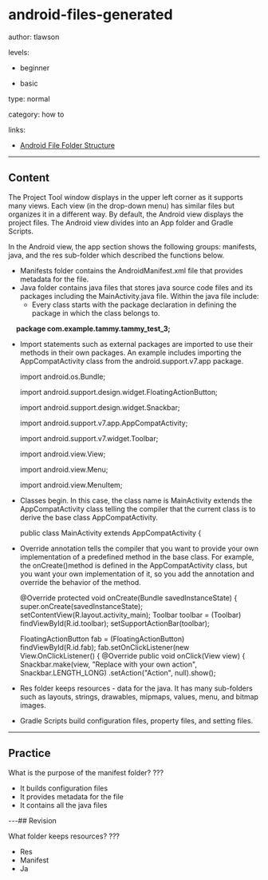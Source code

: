 # android-files-generated
author: tlawson

levels:

  - beginner

  - basic

type: normal

category: how to

links:

  - [Android File Folder Structure](http://www.brainbell.com/android/file-folder-structure.html)

---
## Content

The Project Tool window displays in the upper left corner as it supports many views. Each view (in the drop-down menu) has similar files but organizes it in a different way. By default, the Android view displays the project files. The Android view divides into an App folder and Gradle Scripts. 

In the Android view, the app section shows the following groups: manifests, java, and the res sub-folder which described the functions below.

* Manifests folder contains the AndroidManifest.xml file that provides metadata for the file. 
* Java folder contains java files that stores java source code files and its packages including the MainActivity.java file.
  Within the java file include: 
  * Every class starts with the package declaration in defining the package in which the class belongs to. 

     **package com.example.tammy.tammy_test_3;**

  * Import statements such as external packages are imported to use their methods in their own packages. 
    An example includes importing the AppCompatActivity class from the android.support.v7.app package.

      import android.os.Bundle;

      import android.support.design.widget.FloatingActionButton;
      
      import android.support.design.widget.Snackbar;
      
      import android.support.v7.app.AppCompatActivity;
      
      import android.support.v7.widget.Toolbar;
      
      import android.view.View;
      
      import android.view.Menu;
      
      import android.view.MenuItem;

  * Classes begin. In this case, the class name is MainActivity extends the AppCompatActivity class telling the compiler that 
    the current class is to derive the base class AppCompatActivity.

      public class MainActivity extends AppCompatActivity {
      
  *  Override annotation  tells the compiler that you want to provide your own implementation of a predefined method in the base class.      For example, the onCreate()method is defined in the AppCompatActivity class, but you want your own implementation of it, so you add      the annotation and override the behavior of the method.
 

        @Override
          protected void onCreate(Bundle savedInstanceState) {
          super.onCreate(savedInstanceState);
          setContentView(R.layout.activity_main);
          Toolbar toolbar = (Toolbar) findViewById(R.id.toolbar);
          setSupportActionBar(toolbar);

        FloatingActionButton fab = (FloatingActionButton) findViewById(R.id.fab);
          fab.setOnClickListener(new View.OnClickListener() {
          @Override
           public void onClick(View view) {
          Snackbar.make(view, "Replace with your own action", Snackbar.LENGTH_LONG)
          .setAction("Action", null).show();

* Res folder keeps resources - data for the java. It has many sub-folders such as layouts, strings, drawables, mipmaps, values, menu, 
  and bitmap images. 
* Gradle Scripts build configuration files, property files, and setting files.     


---
## Practice

What is the purpose of the manifest folder?
???

* It builds configuration files
* It provides metadata for the file
* It contains all the java files

---## Revision

What folder keeps resources?
???

* Res
* Manifest
* Ja

